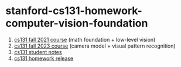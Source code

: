 # stanford-cs131-homework-computer-vision-foundation
1. [cs131 fall 2021 course](http://vision.stanford.edu/teaching/cs131_fall2021/syllabus.html) (math foundation + low-level vision)
2. [cs131 fall 2023 course](http://vision.stanford.edu/teaching/cs131_fall2223/syllabus.html) (camera model + visual pattern recognition)
3. [cs131 student notes](https://github.com/StanfordVL/CS131_notes)
4. [cs131 homework release](https://github.com/StanfordVL/cs131_release)
